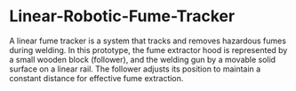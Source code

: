 # Linear-Robotic-Fume-Tracker
A linear fume tracker is a system that tracks and removes hazardous fumes during welding. In this prototype, the fume extractor hood is represented by a small wooden block (follower), and the welding gun by a movable solid surface on a linear rail. The follower adjusts its position to maintain a constant distance for effective fume extraction.

